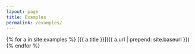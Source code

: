 ```yaml
---
layout: page
title: Examples
permalink: /examples/
---
```


{% for a in site.examples %}
[{{ a.title }}]({{ a.url | prepend: site.baseurl }})
{% endfor %}

